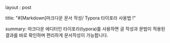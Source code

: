 

layout : post

title:  "#[Markdown]마크다운 문서 작성/ Typora 타이포라 사용법 !"

summary: 마크다운 에디터인 타이포라(typora)를 사용하면 글 작성과 문법이 적용된 결과를 바로 확인하며 편리하게 문서작성이 가능합니다. 